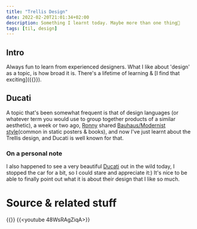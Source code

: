 ```yaml
---
title: "Trellis Design"
date: 2022-02-20T21:01:34+02:00
description: Something I learnt today. Maybe more than one thing👾
tags: [til, design]
---
```


## Intro
Always fun to learn from experienced designers. What I like about 'design' as a topic, is how broad it is. There's a lifetime of learning & [I find that exciting]({{<ref Im-fascinated-by-design.md>}}).

 ## Ducati
 A topic that's been somewhat frequent is that of design languages (or whatever term you would use to group together products of a similar aesthetic), a week or two ago, [Ronny](https://ronnypries.de/about-2/) shared [Bauhaus/Modernist style](https://swissincss.com/)(common in static posters & books), and now I've just learnt about the Trellis design, and Ducati is well known for that.


### On a personal note
 I also happened to see a very beautiful [Ducati](https://duckduckgo.com/?q=ducati+diavel&iax=images&ia=images) out in the wild today, I stopped the car for a bit, so I could stare and appreciate it:)
 It's nice to be able to finally point out what it is about their design that I like so much.

 # Source & related stuff
{{<youtube VJzxgJLxCUk>}}
{{<youtube 48WsRAgZiqA>}}
